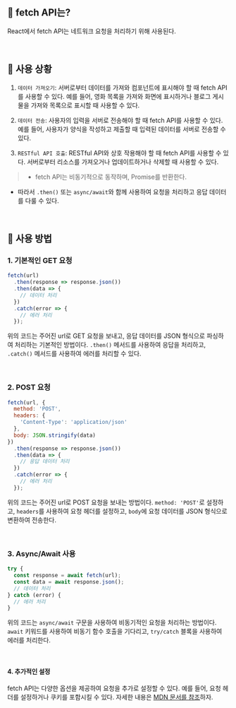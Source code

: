 ## 📌 fetch API는?
React에서 fetch API는 네트워크 요청을 처리하기 위해 사용된다. 

<Br/>

## 📌 사용 상황
1. `데이터 가져오기`: 서버로부터 데이터를 가져와 컴포넌트에 표시해야 할 때 fetch API를 사용할 수 있다. 예를 들어, 영화 목록을 가져와 화면에 표시하거나 블로그 게시물을 가져와 목록으로 표시할 때 사용할 수 있다.

2. `데이터 전송`: 사용자의 입력을 서버로 전송해야 할 때 fetch API를 사용할 수 있다. 예를 들어, 사용자가 양식을 작성하고 제출할 때 입력된 데이터를 서버로 전송할 수 있다.

3. `RESTful API 호출`: RESTful API와 상호 작용해야 할 때 fetch API를 사용할 수 있다. 서버로부터 리소스를 가져오거나 업데이트하거나 삭제할 때 사용할 수 있다.

> - fetch API는 비동기적으로 동작하며, Promise를 반환한다. 
- 따라서 `.then()` 또는 `async/await`와 함께 사용하여 요청을 처리하고 응답 데이터를 다룰 수 있다.


<Br/>

## 📌 사용 방법

### 1. 기본적인 GET 요청
```javascript
fetch(url)
  .then(response => response.json())
  .then(data => {
    // 데이터 처리
  })
  .catch(error => {
    // 에러 처리
  });
```
위의 코드는 주어진 url로 GET 요청을 보내고, 응답 데이터를 JSON 형식으로 파싱하여 처리하는 기본적인 방법이다. 
`.then()` 메서드를 사용하여 응답을 처리하고, `.catch()` 메서드를 사용하여 에러를 처리할 수 있다.

<Br/>

### 2. POST 요청

```javascript
fetch(url, {
  method: 'POST',
  headers: {
    'Content-Type': 'application/json'
  },
  body: JSON.stringify(data)
})
  .then(response => response.json())
  .then(data => {
    // 응답 데이터 처리
  })
  .catch(error => {
    // 에러 처리
  });
```
위의 코드는 주어진 url로 POST 요청을 보내는 방법이다. 
`method: 'POST'`로 설정하고, `headers`를 사용하여 요청 헤더를 설정하고, `body`에 요청 데이터를 JSON 형식으로 변환하여 전송한다.


<Br/>

### 3. Async/Await 사용

```javascript
try {
  const response = await fetch(url);
  const data = await response.json();
  // 데이터 처리
} catch (error) {
  // 에러 처리
}
```
위의 코드는 `async/await` 구문을 사용하여 비동기적인 요청을 처리하는 방법이다. 
`await` 키워드를 사용하여 비동기 함수 호출을 기다리고, `try/catch` 블록을 사용하여 에러를 처리한다.

<Br/>

#### 4. 추가적인 설정
fetch API는 다양한 옵션을 제공하여 요청을 추가로 설정할 수 있다. 
예를 들어, 요청 헤더를 설정하거나 쿠키를 포함시킬 수 있다. 
자세한 내용은 <u>[MDN 문서를 참조](https://developer.mozilla.org/ko/docs/Web/API/Fetch_API)</u>하자.


<Br/>

<Br/>
